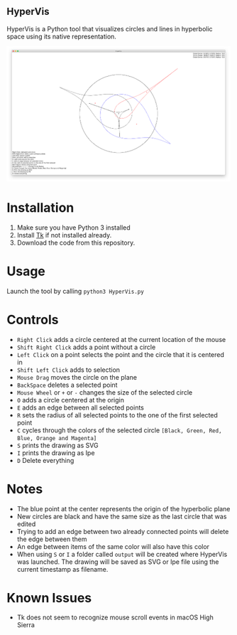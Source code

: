 ## HyperVis

HyperVis is a Python tool that visualizes circles and lines in hyperbolic space using its
native representation.

![Screenshot](screenshot.png)

# Installation
1. Make sure you have Python 3 installed
1. Install [Tk](http://www.tkdocs.com/tutorial/install.html) if not installed already.
1. Download the code from this repository.

# Usage
Launch the tool by calling `python3 HyperVis.py`

# Controls
* `Right Click` adds a circle centered at the current location of the mouse
* `Shift Right Click` adds a point without a circle
* `Left Click` on a point selects the point and the circle that it is centered in
* `Shift Left Click` adds to selection
* `Mouse Drag` moves the circle on the plane
* `BackSpace` deletes a selected point
* `Mouse Wheel` or `+` or `-` changes the size of the selected circle
* `O` adds a circle centered at the origin
* `E` adds an edge between all selected points
* `R` sets the radius of all selected points to the one of the first selected point
* `C` cycles through the colors of the selected circle `[Black, Green, Red, Blue, Orange and Magenta]`
* `S` prints the drawing as SVG 
* `I` prints the drawing as Ipe 
* `D` Delete everything

# Notes
* The blue point at the center represents the origin of the hyperbolic plane
* New circles are black and have the same size as the last circle that was edited
* Trying to add an edge between two already connected points will delete the edge between them
* An edge between items of the same color will also have this color
* When using `S` or `I` a folder called `output` will be created where HyperVis was launched. The drawing will be saved as SVG or Ipe file using the current timestamp as filename.

# Known Issues
* Tk does not seem to recognize mouse scroll events in macOS High Sierra
